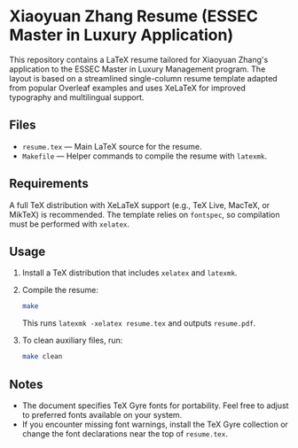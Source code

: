# Xiaoyuan Zhang Resume (ESSEC Master in Luxury Application)

This repository contains a LaTeX resume tailored for Xiaoyuan Zhang's application to the ESSEC Master in Luxury Management program. The layout is based on a streamlined single-column resume template adapted from popular Overleaf examples and uses XeLaTeX for improved typography and multilingual support.

## Files

- `resume.tex` — Main LaTeX source for the resume.
- `Makefile` — Helper commands to compile the resume with `latexmk`.

## Requirements

A full TeX distribution with XeLaTeX support (e.g., TeX Live, MacTeX, or MikTeX) is recommended. The template relies on `fontspec`, so compilation must be performed with `xelatex`.

## Usage

1. Install a TeX distribution that includes `xelatex` and `latexmk`.
2. Compile the resume:

   ```bash
   make
   ```

   This runs `latexmk -xelatex resume.tex` and outputs `resume.pdf`.

3. To clean auxiliary files, run:

   ```bash
   make clean
   ```

## Notes

- The document specifies TeX Gyre fonts for portability. Feel free to adjust to preferred fonts available on your system.
- If you encounter missing font warnings, install the TeX Gyre collection or change the font declarations near the top of `resume.tex`.
